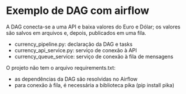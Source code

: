 # Exemplo de DAG com airflow

A DAG conecta-se a uma API e baixa valores do Euro e Dólar; os valores são salvos em arquivos e, depois, publicados em uma fila.

- currency_pipeline.py: declaração da DAG e tasks
- currency_api_service.py: serviço de conexão à API
- currency_queue_service: serviço de conexão à fila de mensagens

O projeto não tem o arquivo requirements.txt:
- as dependências da DAG são resolvidas no Airflow
- para conexão à fila, é necessária a biblioteca pika (pip install pika)
